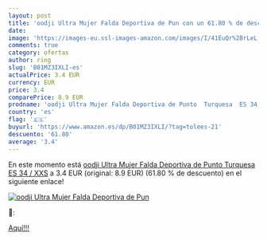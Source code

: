 ```yaml
---
layout: post
title: 'oodji Ultra Mujer Falda Deportiva de Pun con un 61.80 % de descuento'
date: 
image: 'https://images-eu.ssl-images-amazon.com/images/I/41EuQr%2BrLeL._SL200_.jpg'
comments: true
category: ofertas
author: ring
slug: 'B01MZ3IXLI-es'
actualPrice: 3.4 EUR
currency: EUR
price: 3.4
comparePrice: 8.9 EUR
prodname: 'oodji Ultra Mujer Falda Deportiva de Punto  Turquesa  ES 34 / XXS'
country: 'es'
flag: '🇪🇸'
buyurl: 'https://www.amazon.es/dp/B01MZ3IXLI/?tag=tolees-21'
descuento: '61.80'
average: '3.4'
---
```


En este momento está [oodji Ultra Mujer Falda Deportiva de Punto  Turquesa  ES 34 / XXS](https://www.amazon.es/dp/B01MZ3IXLI/?tag=tolees-21) a 3.4 EUR (original: 8.9 EUR) (61.80 %  de descuento) en el siguiente enlace!

[![oodji Ultra Mujer Falda Deportiva de Pun](https://images-eu.ssl-images-amazon.com/images/I/41EuQr%2BrLeL._SL200_.jpg)](https://www.amazon.es/dp/B01MZ3IXLI/?tag=tolees-21)

🔎:


[Aquí!!!](https://www.amazon.es/dp/B01MZ3IXLI/?tag=tolees-21)
